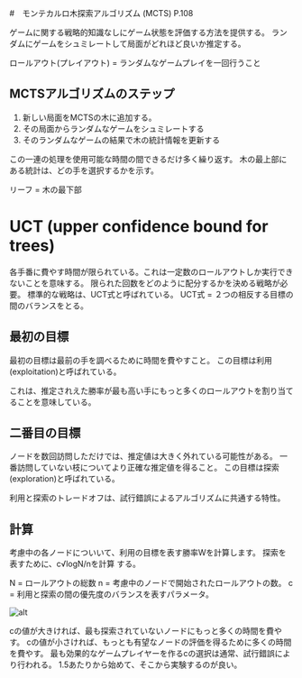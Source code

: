 #　モンテカルロ木探索アルゴリズム (MCTS)
P.108

ゲームに関する戦略的知識なしにゲーム状態を評価する方法を提供する。
ランダムにゲームをシュミレートして局面がどれほど良いか推定する。

ロールアウト(プレイアウト) = ランダムなゲームプレイを一回行うこと

## MCTSアルゴリズムのステップ
1. 新しい局面をMCTSの木に追加する。
2. その局面からランダムなゲームをシュミレートする
3. そのランダムなゲームの結果で木の統計情報を更新する

この一連の処理を使用可能な時間の間できるだけ多く繰り返す。
木の最上部にある統計は、どの手を選択するかを示す。

リーフ = 木の最下部

# UCT (upper confidence bound for trees)
各手番に費やす時間が限られている。これは一定数のロールアウトしか実行できないことを意味する。
限られた回数をどのように配分するかを決める戦略が必要。
標準的な戦略は、UCT式と呼ばれている。
UCT式 = ２つの相反する目標の間のバランスをとる。

## 最初の目標
最初の目標は最前の手を調べるために時間を費やすこと。
この目標は利用(exploitation)と呼ばれている。

これは、推定されえた勝率が最も高い手にもっと多くのロールアウトを割り当てることを意味している。

## 二番目の目標
ノードを数回訪問しただけでは、推定値は大きく外れている可能性がある。
一番訪問していない枝についてより正確な推定値を得ること。
この目標は探索(exploration)と呼ばれている。

利用と探索のトレードオフは、試行錯誤によるアルゴリズムに共通する特性。


## 計算
考慮中の各ノードについいて、利用の目標を表す勝率Wを計算します。
探索を表すために、c√logN/nを計算
する。

N = ロールアウトの総数
n = 考慮中のノードで開始されたロールアウトの数。
c = 利用と探索の間の優先度のバランスを表すパラメータ。

![alt](https://latex.codecogs.com/gif.latex?w&space;&plus;&space;c\sqrt{\frac{\log_{e}N}{n}})

cの値が大きければ、最も探索されていないノードにもっと多くの時間を費やす。
cの値が小さければ、もっとも有望なノードの評価を得るために多くの時間を費やす。
最も効果的なゲームプレイヤーを作るcの選択は通常、試行錯誤により行われる。
1.5あたりから始めて、そこから実験するのが良い。




